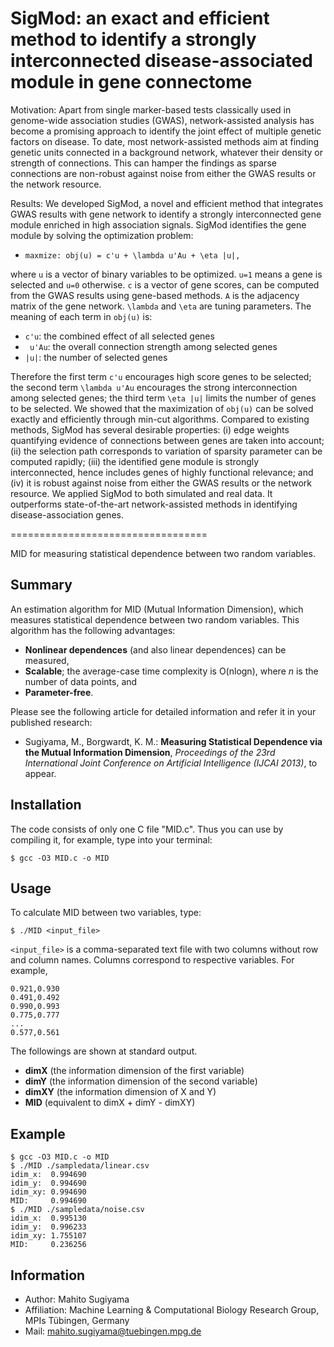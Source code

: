 SigMod: an exact and efficient method to identify a strongly interconnected disease-associated module in gene connectome
==================================

Motivation: Apart from single marker-based tests classically used in genome-wide association studies (GWAS), network-assisted analysis has become a promising approach to identify the joint effect of multiple genetic factors on disease. To date, most network-assisted methods aim at finding genetic units connected in a background network, whatever their density or strength of connections. This can hamper the findings as sparse connections are non-robust against noise from either the GWAS results or the network resource.

Results: We developed SigMod, a novel and efficient method that integrates GWAS results with gene network to identify a strongly interconnected gene module enriched in high association signals. SigMod identifies the gene module by solving the optimization problem: 

* `maxmize: obj(u) = c'u + \lambda u'Au + \eta |u|,`

where `u` is a vector of binary variables to be optimized. `u=1` means a gene is selected and `u=0` otherwise. `c` is a vector of gene scores, can be computed from the GWAS results using gene-based methods. `A` is the adjacency matrix of the gene network. `\lambda` and `\eta` are tuning parameters. The meaning of each term in `obj(u)` is:

* `c'u`: the combined effect of all selected genes
* ` u'Au`: the overall connection strength among selected genes
* `|u|`: the number of selected genes

Therefore the first term `c'u` encourages high score genes to be selected; the second term `\lambda u'Au` encourages the strong interconnection among selected genes; the third term `\eta |u|` limits the number of genes to be selected. We showed that the maximization of `obj(u)` can be solved exactly and efficiently through min-cut algorithms. Compared to existing methods, SigMod has several desirable properties: (i) edge weights quantifying evidence of connections between genes are taken into account; (ii) the selection path corresponds to variation of sparsity parameter can be computed rapidly; (iii) the identified gene module is strongly interconnected, hence includes genes of highly functional relevance; and (iv) it is robust against noise from either the GWAS results or the network resource. We applied SigMod to both simulated and real data. It outperforms state-of-the-art network-assisted methods in identifying disease-association genes.

==================================

MID for measuring statistical dependence between two random variables.


Summary
-------

An estimation algorithm for MID (Mutual Information Dimension), which measures statistical dependence between two random variables.
This algorithm has the following advantages:

* **Nonlinear dependences** (and also linear dependences) can be measured,
* **Scalable**; the average-case time complexity is O(nlogn), where *n* is the number of data points, and
* **Parameter-free**.

Please see the following article for detailed information and refer it in your published research:

* Sugiyama, M., Borgwardt, K. M.: **Measuring Statistical Dependence via the Mutual Information Dimension**,
	*Proceedings of the 23rd International Joint Conference on Artificial Intelligence (IJCAI 2013)*, to appear.


Installation
------------

The code consists of only one C file "MID.c".
Thus you can use by compiling it, for example, type into your terminal:

	$ gcc -O3 MID.c -o MID


Usage
-----

To calculate MID between two variables, type:

	$ ./MID <input_file>
	
`<input_file>` is a comma-separated text file with two columns without row and column names.
Columns correspond to respective variables.
For example,	

	0.921,0.930
	0.491,0.492
	0.990,0.993
	0.775,0.777
	...
	0.577,0.561

The followings are shown at standard output.

* **dimX** (the information dimension of the first variable)
* **dimY** (the information dimension of the second variable)
* **dimXY** (the information dimension of X and Y)
* **MID** (equivalent to dimX + dimY - dimXY)

Example
-------

	$ gcc -O3 MID.c -o MID
	$ ./MID ./sampledata/linear.csv
	idim_x:  0.994690
	idim_y:  0.994690
	idim_xy: 0.994690
	MID:     0.994690
	$ ./MID ./sampledata/noise.csv
	idim_x:  0.995130
	idim_y:  0.996233
	idim_xy: 1.755107
	MID:     0.236256


Information
-----------

* Author: Mahito Sugiyama
* Affiliation: Machine Learning & Computational Biology Research Group, MPIs Tübingen, Germany
* Mail: mahito.sugiyama@tuebingen.mpg.de

